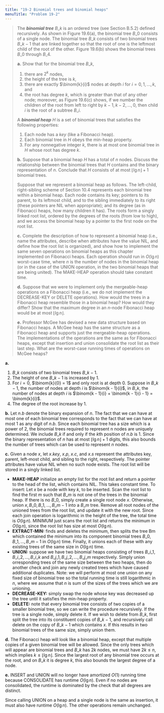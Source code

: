 ```yaml
---
title: "19-2 Binomial trees and binomial heaps"
menuTitle: "Problem 19-2"
---
```


> The __*binomial tree*__ $B\_k$ is an ordered tree (see Section B.5.2) defined recursively. As shown in Figure 19.6(a), the binomial tree $B\_0$ consists of a single node. The binomial tree $B\_k$ consists of two binomial trees $B\_{k - 1}$ that are linked together so that the root of one is the leftmost child of the root of the other. Figure 19.6(b) shows the binomial trees $B\_0$ through $B\_4$.
>
> **a.** Show that for the binomial tree $B\_k$,
>
> 1. there are $2^k$ nodes,
> 2. the height of the tree is $k$,
> 3. there are exactly $\binom{k}{i}$ nodes at depth $i$ for $i = 0, 1, \ldots, k$, and
> 4. the root has degree $k$, which is greater than that of any other node; moreover, as Figure 19.6\(c\) shows, if we number the children of the root from left to right by $k - 1, k - 2, \ldots, 0$, then child $i$ is the root of a subtree $B\_i$.
>
> A __*binomial heap*__ $H$ is a set of binomial trees that satisfies the following properties:
>
> 1. Each node has a $key$ (like a Fibonacci heap).
> 2. Each binomial tree in $H$ obeys the min-heap property.
> 3. For any nonnegative integer $k$, there is at most one binomial tree in $H$ whose root has degree $k$.
>
> **b.** Suppose that a binomial heap $H$ has a total of $n$ nodes. Discuss the relationship between the binomial trees that $H$ contains and the binary representation of $n$. Conclude that $H$ consists of at most $\lfloor \lg n \rfloor + 1$ binomial trees.
>
> Suppose that we represent a binomial heap as follows. The left-child, right-sibling scheme of Section 10.4 represents each binomial tree within a binomial heap. Each node contains its key; pointers to its parent, to its leftmost child, and to the sibling immediately to its right (these pointers are $\text{NIL}$ when appropriate); and its degree (as in Fibonacci heaps, how many children it has). The roots form a singly linked root list, ordered by the degrees of the roots (from low to high), and we access the binomial heap by a pointer to the first node on the root list.
>
> **c.** Complete the description of how to represent a binomial heap (i.e., name the attributes, describe when attributes have the value $\text{NIL}$, and define how the root list is organized), and show how to implement the same seven operations on binomial heaps as this chapter implemented on Fibonacci heaps. Each operation should run in $O(\lg n)$ worst-case time, where $n$ is the number of nodes in the binomial heap (or in the case of the $\text{UNION}$ operation, in the two binomial heaps that are being united). The $\text{MAKE-HEAP}$ operation should take constant time.
>
> **d.** Suppose that we were to implement only the mergeable-heap operations on a Fibonacci heap (i.e., we do not implement the $\text{DECREASE-KEY}$ or $\text{DELETE}$ operations). How would the trees in a Fibonacci heap resemble those in a binomial heap? How would they differ? Show that the maximum degree in an $n$-node Fibonacci heap would be at most $\lfloor \lg n\rfloor$.
>
> **e.** Professor McGee has devised a new data structure based on Fibonacci heaps. A McGee heap has the same structure as a Fibonacci heap and supports just the mergeable-heap operations. The implementations of the operations are the same as for Fibonacci heaps, except that insertion and union consolidate the root list as their last step. What are the worst-case running times of operations on McGee heaps?

**a.**

1. $B\_k$ consists of two binomial trees $B\_{k - 1}$.
2. The height of one $B\_{k - 1}$ is increased by $1$.
3. For $i = 0$, $\binom{k}{0} = 1$ and only root is at depth $0$. Suppose in $B\_{k - 1}$, the number of nodes at depth $i$ is $\binom{k - 1}{i}$, in $B\_k$, the number of nodes at depth $i$ is $\binom{k - 1}{i} + \binom{k - 1}{i - 1} = \binom{k}{i}$.
4. The degree of the root increase by $1$.

**b.** Let $n.b$ denote the binary expansion of $n$. The fact that we can have at most one of each binomial tree corresponds to the fact that we can have at most $1$ as any digit of $n.b$. Since each binomial tree has a size which is a power of $2$, the binomial trees required to represent n nodes are uniquely determined. We include $B\_k$ if and only if the $k$th position of $n.b$ is $1$. Since the binary representation of $n$ has at most $\lfloor \lg n \rfloor+ 1$ digits, this also bounds the number of trees which can be used to represent $n$ nodes.

**c.** Given a node $x$, let $x.key$, $x.p$, $x.c$, and $x.s$ represent the attributes key, parent, left-most child, and sibling to the right, respectively. The pointer attributes have value $\text{NIL}$ when no such node exists. The root list will be stored in a singly linked list.

- **MAKE-HEAP** initialize an empty list for the root list and return a pointer to the head of the list, which contains $\text{NIL}$. This takes constant time. To insert: Let $x$ be a node with key $k$, to be inserted. Scan the root list to find the first $m$ such that $B\_m$ is not one of the trees in the binomial heap. If there is no $B\_0$, simply create a single root node $x$. Otherwise, union $x, B\_0, B\_1, \ldots, B\_{m - 1}$ into a $B\_m$ tree. Remove all root nodes of the unioned trees from the root list, and update it with the new root. Since each join operation is logarithmic in the height of the tree, the total time is $O(\lg n)$. $\text{MINIMUM}$ just scans the root list and returns the minimum in $O(\lg n)$, since the root list has size at most $O(\lg n)$.
- **EXTRACT-MIN:** finds and deletes the minimum, then splits the tree Bm which contained the minimum into its component binomial trees $B\_0, B\_1, \ldots, B\_{m - 1}$ in $O(\lg n)$ time. Finally, it unions each of these with any existing trees of the same size in $O(\lg n)$ time.
- **UNION:** suppose we have two binomial heaps consisting of trees $B\_{i\_1}, B\_{i\_2}, \ldots, B\_{i\_k}$ and $B\_{j\_1}, B\_{j\_2}, \ldots, B\_{j\_m}$ respectively. Simply union  orresponding trees of the same size between the two heaps, then do another check and join any newly created trees which have caused additional duplicates. Note: we will perform at most one union on any fixed size of binomial tree so the total running time is still logarithmic in $n$, where we assume that $n$ is sum of the sizes of the trees which we are unioning.
- **DECREASE-KEY:** simply swap the node whose key was decreased up the tree until it satisfies the min-heap property.
- **DELETE:** note that every binomial tree consists of two copies of a smaller binomial tree, so we can write the procedure recursively. If the tree is a single node, simply delete it. If we wish to delete from $B\_k$, first split the tree into its constituent copies of $B\_{k - 1}$, and recursively call delete on the copy of $B\_{k - 1}$ which contains $x$. If this results in two binomial trees of the same size, simply union them.

**d.** The Fibonacci heap will look like a binomial heap, except that multiple copies of a given binomial tree will be allowed. Since the only trees which will appear are binomial trees and $B\_k$ has $2k$ nodes, we must have $2k \le n$, which implies $k \le \lfloor \lg n \rfloor$. Since the largest root of any binomial tree occurs at the root, and on $B\_k$ it is degree $k$, this also bounds the largest degree of a node.

**e.** $\text{INSERT}$ and $\text{UNION}$ will no longer have amortized $O(1)$ running time because $\text{CONSOLIDATE}$ has runtime $O(\lg n)$. Even if no nodes are consolidated, the runtime is dominated by the check that all degrees are distinct. 

Since calling $\text{UNION}$ on a heap and a single node is the same as insertion, it must also have runtime $O(\lg n)$. The other operations remain unchanged.
